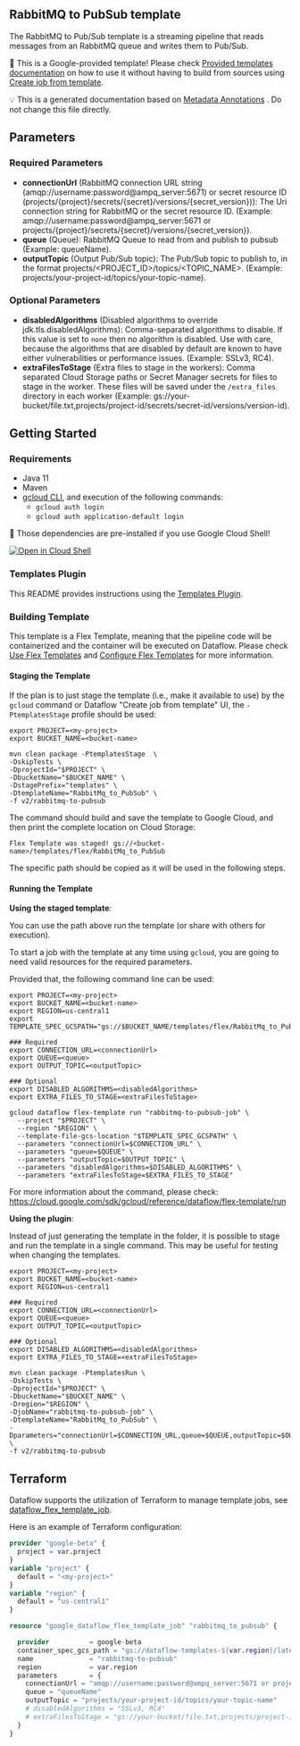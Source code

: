 
RabbitMQ to PubSub template
---
The RabbitMQ to Pub/Sub template is a streaming pipeline that reads messages from
an RabbitMQ queue and writes them to Pub/Sub.


:memo: This is a Google-provided template! Please
check [Provided templates documentation](https://cloud.google.com/dataflow/docs/guides/templates/provided/rabbitmq-to-pubsub)
on how to use it without having to build from sources using [Create job from template](https://console.cloud.google.com/dataflow/createjob?template=RabbitMq_to_PubSub).

:bulb: This is a generated documentation based
on [Metadata Annotations](https://github.com/GoogleCloudPlatform/DataflowTemplates#metadata-annotations)
. Do not change this file directly.

## Parameters

### Required Parameters

* **connectionUrl** (RabbitMQ connection URL string (amqp://username:password@ampq_server:5671) or secret resource ID (projects/{project}/secrets/{secret}/versions/{secret_version})): The Uri connection string for RabbitMQ or the secret resource ID. (Example: amqp://username:password@ampq_server:5671 or projects/{project}/secrets/{secret}/versions/{secret_version}).
* **queue** (Queue): RabbitMQ Queue to read from and publish to pubsub (Example: queueName).
* **outputTopic** (Output Pub/Sub topic): The Pub/Sub topic to publish to, in the format projects/<PROJECT_ID>/topics/<TOPIC_NAME>. (Example: projects/your-project-id/topics/your-topic-name).

### Optional Parameters

* **disabledAlgorithms** (Disabled algorithms to override jdk.tls.disabledAlgorithms): Comma-separated algorithms to disable. If this value is set to `none` then no algorithm is disabled. Use with care, because the algorithms that are disabled by default are known to have either vulnerabilities or performance issues. (Example: SSLv3, RC4).
* **extraFilesToStage** (Extra files to stage in the workers): Comma separated Cloud Storage paths or Secret Manager secrets for files to stage in the worker. These files will be saved under the `/extra_files` directory in each worker (Example: gs://your-bucket/file.txt,projects/project-id/secrets/secret-id/versions/version-id).



## Getting Started

### Requirements

* Java 11
* Maven
* [gcloud CLI](https://cloud.google.com/sdk/gcloud), and execution of the
  following commands:
  * `gcloud auth login`
  * `gcloud auth application-default login`

:star2: Those dependencies are pre-installed if you use Google Cloud Shell!

[![Open in Cloud Shell](http://gstatic.com/cloudssh/images/open-btn.svg)](https://console.cloud.google.com/cloudshell/editor?cloudshell_git_repo=https%3A%2F%2Fgithub.com%2FGoogleCloudPlatform%2FDataflowTemplates.git&cloudshell_open_in_editor=v2/rabbitmq-to-pubsub/src/main/java/com/google/cloud/teleport/v2/templates/RabbitMqToPubsub.java)

### Templates Plugin

This README provides instructions using
the [Templates Plugin](https://github.com/GoogleCloudPlatform/DataflowTemplates#templates-plugin).

### Building Template

This template is a Flex Template, meaning that the pipeline code will be
containerized and the container will be executed on Dataflow. Please
check [Use Flex Templates](https://cloud.google.com/dataflow/docs/guides/templates/using-flex-templates)
and [Configure Flex Templates](https://cloud.google.com/dataflow/docs/guides/templates/configuring-flex-templates)
for more information.

#### Staging the Template

If the plan is to just stage the template (i.e., make it available to use) by
the `gcloud` command or Dataflow "Create job from template" UI,
the `-PtemplatesStage` profile should be used:

```shell
export PROJECT=<my-project>
export BUCKET_NAME=<bucket-name>

mvn clean package -PtemplatesStage  \
-DskipTests \
-DprojectId="$PROJECT" \
-DbucketName="$BUCKET_NAME" \
-DstagePrefix="templates" \
-DtemplateName="RabbitMq_to_PubSub" \
-f v2/rabbitmq-to-pubsub
```


The command should build and save the template to Google Cloud, and then print
the complete location on Cloud Storage:

```
Flex Template was staged! gs://<bucket-name>/templates/flex/RabbitMq_to_PubSub
```

The specific path should be copied as it will be used in the following steps.

#### Running the Template

**Using the staged template**:

You can use the path above run the template (or share with others for execution).

To start a job with the template at any time using `gcloud`, you are going to
need valid resources for the required parameters.

Provided that, the following command line can be used:

```shell
export PROJECT=<my-project>
export BUCKET_NAME=<bucket-name>
export REGION=us-central1
export TEMPLATE_SPEC_GCSPATH="gs://$BUCKET_NAME/templates/flex/RabbitMq_to_PubSub"

### Required
export CONNECTION_URL=<connectionUrl>
export QUEUE=<queue>
export OUTPUT_TOPIC=<outputTopic>

### Optional
export DISABLED_ALGORITHMS=<disabledAlgorithms>
export EXTRA_FILES_TO_STAGE=<extraFilesToStage>

gcloud dataflow flex-template run "rabbitmq-to-pubsub-job" \
  --project "$PROJECT" \
  --region "$REGION" \
  --template-file-gcs-location "$TEMPLATE_SPEC_GCSPATH" \
  --parameters "connectionUrl=$CONNECTION_URL" \
  --parameters "queue=$QUEUE" \
  --parameters "outputTopic=$OUTPUT_TOPIC" \
  --parameters "disabledAlgorithms=$DISABLED_ALGORITHMS" \
  --parameters "extraFilesToStage=$EXTRA_FILES_TO_STAGE"
```

For more information about the command, please check:
https://cloud.google.com/sdk/gcloud/reference/dataflow/flex-template/run


**Using the plugin**:

Instead of just generating the template in the folder, it is possible to stage
and run the template in a single command. This may be useful for testing when
changing the templates.

```shell
export PROJECT=<my-project>
export BUCKET_NAME=<bucket-name>
export REGION=us-central1

### Required
export CONNECTION_URL=<connectionUrl>
export QUEUE=<queue>
export OUTPUT_TOPIC=<outputTopic>

### Optional
export DISABLED_ALGORITHMS=<disabledAlgorithms>
export EXTRA_FILES_TO_STAGE=<extraFilesToStage>

mvn clean package -PtemplatesRun \
-DskipTests \
-DprojectId="$PROJECT" \
-DbucketName="$BUCKET_NAME" \
-Dregion="$REGION" \
-DjobName="rabbitmq-to-pubsub-job" \
-DtemplateName="RabbitMq_to_PubSub" \
-Dparameters="connectionUrl=$CONNECTION_URL,queue=$QUEUE,outputTopic=$OUTPUT_TOPIC,disabledAlgorithms=$DISABLED_ALGORITHMS,extraFilesToStage=$EXTRA_FILES_TO_STAGE" \
-f v2/rabbitmq-to-pubsub
```

## Terraform

Dataflow supports the utilization of Terraform to manage template jobs,
see [dataflow_flex_template_job](https://registry.terraform.io/providers/hashicorp/google/latest/docs/resources/dataflow_flex_template_job).

Here is an example of Terraform configuration:


```terraform
provider "google-beta" {
  project = var.project
}
variable "project" {
  default = "<my-project>"
}
variable "region" {
  default = "us-central1"
}

resource "google_dataflow_flex_template_job" "rabbitmq_to_pubsub" {

  provider          = google-beta
  container_spec_gcs_path = "gs://dataflow-templates-${var.region}/latest/flex/RabbitMq_to_PubSub"
  name              = "rabbitmq-to-pubsub"
  region            = var.region
  parameters        = {
    connectionUrl = "amqp://username:password@ampq_server:5671 or projects/{project}/secrets/{secret}/versions/{secret_version}"
    queue = "queueName"
    outputTopic = "projects/your-project-id/topics/your-topic-name"
    # disabledAlgorithms = "SSLv3, RC4"
    # extraFilesToStage = "gs://your-bucket/file.txt,projects/project-id/secrets/secret-id/versions/version-id"
  }
}
```
